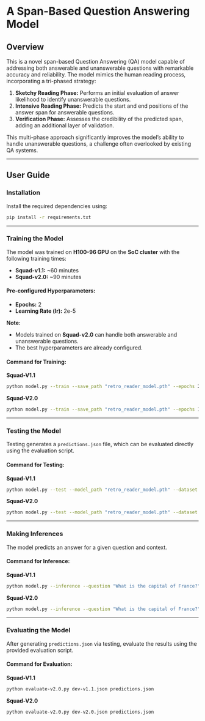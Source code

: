 # A Span-Based Question Answering Model

## Overview

This is a novel span-based Question Answering (QA) model capable of addressing both answerable and unanswerable questions with remarkable accuracy and reliability. The model mimics the human reading process, incorporating a tri-phased strategy: 

1. **Sketchy Reading Phase:** Performs an initial evaluation of answer likelihood to identify unanswerable questions.
2. **Intensive Reading Phase:** Predicts the start and end positions of the answer span for answerable questions.
3. **Verification Phase:** Assesses the credibility of the predicted span, adding an additional layer of validation.

This multi-phase approach significantly improves the model’s ability to handle unanswerable questions, a challenge often overlooked by existing QA systems.

---

## User Guide

### Installation

Install the required dependencies using:

```bash
pip install -r requirements.txt
```

---

### Training the Model

The model was trained on **H100-96 GPU** on the **SoC cluster** with the following training times:

- **Squad-v1.1:** ~60 minutes  
- **Squad-v2.0:** ~90 minutes  

#### Pre-configured Hyperparameters:
- **Epochs:** 2  
- **Learning Rate (lr):** 2e-5  

**Note:**  
- Models trained on **Squad-v2.0** can handle both answerable and unanswerable questions.  
- The best hyperparameters are already configured.

#### Command for Training:

**Squad-V1.1**  
```bash
python model.py --train --save_path "retro_reader_model.pth" --epochs 2 --lr 2e-5 --dataset "squad"
```

**Squad-V2.0**  
```bash
python model.py --train --save_path "retro_reader_model.pth" --epochs 1 --lr 2e-5 --dataset "squad_v2"
```

---

### Testing the Model

Testing generates a `predictions.json` file, which can be evaluated directly using the evaluation script.

#### Command for Testing:

**Squad-V1.1**  
```bash
python model.py --test --model_path "retro_reader_model.pth" --dataset "squad"
```

**Squad-V2.0**  
```bash
python model.py --test --model_path "retro_reader_model.pth" --dataset "squad_v2"
```

---

### Making Inferences

The model predicts an answer for a given question and context.

#### Command for Inference:

**Squad-V1.1**  
```bash
python model.py --inference --question "What is the capital of France?" --context "Paris is the capital of France, known for its architecture including the Eiffel Tower." --model_path "retro_reader_model.pth" --dataset "squad"
```

**Squad-V2.0**  
```bash
python model.py --inference --question "What is the capital of France?" --context "Paris is the capital of France, known for its architecture including the Eiffel Tower." --model_path "retro_reader_model.pth" --dataset "squad_v2"
```

---

### Evaluating the Model

After generating `predictions.json` via testing, evaluate the results using the provided evaluation script.

#### Command for Evaluation:

**Squad-V1.1**  
```bash
python evaluate-v2.0.py dev-v1.1.json predictions.json
```

**Squad-V2.0**  
```bash
python evaluate-v2.0.py dev-v2.0.json predictions.json
```